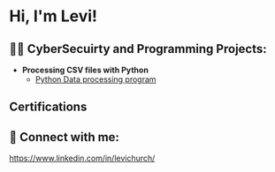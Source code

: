 <h1>Hi, I'm Levi! <br/>

<h2>👨‍💻 CyberSecuirty and Programming Projects:</h2>

- <b>Processing CSV files with Python</b>
  - [Python Data processing program](https://github.com/Levichurch/Levichurch/blob/main/Teamproject.py)


<h2>Certifications</h2>



<h2> 🤳 Connect with me:</h2>



https://www.linkedin.com/in/levichurch/




<!--

